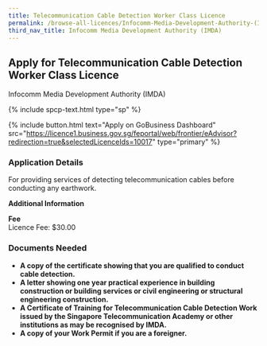 ```yaml
---
title: Telecommunication Cable Detection Worker Class Licence
permalink: /browse-all-licences/Infocomm-Media-Development-Authority-(IMDA)/Telecommunication-Cable-Detection-Worker-Class-Licence
third_nav_title: Infocomm Media Development Authority (IMDA)
---
```


## Apply for Telecommunication Cable Detection Worker Class Licence

Infocomm Media Development Authority (IMDA)

{% include spcp-text.html type="sp" %}

{% include button.html text="Apply on GoBusiness Dashboard" src="https://licence1.business.gov.sg/feportal/web/frontier/eAdvisor?redirection=true&selectedLicenceIds=10017" type="primary" %}

### Application Details

<p>For providing services of detecting telecommunication cables before conducting any earthwork.</p>

**Additional Information**

<p><strong>Fee</strong><br />Licence Fee: $30.00</p>

### Documents Needed

<ul>
 <li><strong>A copy of the certificate showing that you are qualified to conduct cable detection.</strong></li>
 <li><strong>A letter showing one year practical experience in building construction or building services or civil engineering or structural engineering construction.</strong></li>
 <li><strong>A Certificate of Training for Telecommunication Cable Detection Work issued by the Singapore Telecommunication Academy or other institutions as may be recognised by IMDA.</strong></li>
 <li><strong>A copy of your Work Permit if you are a foreigner.</strong></li>
 </ul>

